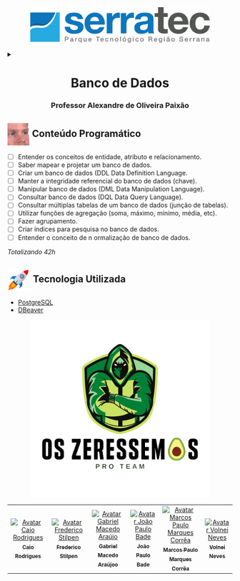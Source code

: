 <p align="center">
<img height="80px" src="assets/logoSerratec.png" alt="logo serratec">

</p>
<details>
  <summary></summary>
    <h3><p align="center">
    <img  height="70px" src="assets/data.png">Base</h3> 
  </p>
</details>

<h1 align="center">Banco de Dados</h1>
<!--<h2 align="center">Grupo 01 - Turma 04</h2>-->
<h3 align="center">Professor Alexandre de Oliveira Paixão</h3>

<!--
## <img  height="50px" align="center" src="https://user-images.githubusercontent.com/57602117/114129487-07b9b880-98d5-11eb-9ebb-10ccd48c2eeb.png"> Integrantes
- [Caio Rodrigues](https://github.com/raiocodrigues)
- [Frederico Stilpen](https://github.com/FredericoStilpen)
- [Gabriel Macedo Araújo](https://github.com/M4G1Ck)
- [João Paulo Bade](https://github.com/JpBade)
- [Marcos Paulo Marques Corrêa](https://github.com/marcosbarker)
- [Volnei Neves](https://github.com/Volneineves)
  -->

## <img  height="50px" align="center" src="assets/excuseme.gif"> Conteúdo Programático

- [ ] Entender os conceitos de entidade, atributo e relacionamento.
- [ ] Saber mapear e projetar um banco de dados.
- [ ] Criar um banco de dados (DDL Data Definition Language.
- [ ] Manter a integridade referencial do banco de dados (chave).
- [ ] Manipular banco de dados (DML Data Manipulation Language).
- [ ] Consultar banco de dados (DQL Data Query Language).
- [ ] Consultar múltiplas tabelas de um banco de dados (junção de tabelas).
- [ ] Utilizar funções de agregação (soma, máximo, mínimo, média, etc).
- [ ] Fazer agrupamento.
- [ ] Criar índices para pesquisa no banco de dados.
- [ ] Entender o conceito de n ormalização de banco de dados.

*Totalizando 42h*

## <img  height="50px" align="center" src="assets/stockrocketgif.gif"> Tecnologia Utilizada

- [PostgreSQL](https://www.postgresql.org/)
- [DBeaver](https://dbeaver.io/)
  
<!--
<h3><p align="center">
<img  height="70px" src="https://emojis.slackmojis.com/emojis/images/1571497805/6730/data.png?1571497805">Base</h3> 
</p>
-->

<!-- 
## <img  height="50px" align="center" src="assets/avocadoBunitu.png"> Contribuidores
-->

<p align="center">
  <img align="center" height="400px" src="assets/osZeressemosProTeam.png"> 
</p>

<table>
  <tr>
    <td align="center">
      <a href="https://github.com/raiocodrigues">
        <img src="https://avatars.githubusercontent.com/u/82115790?v=4" width="100px;" alt="Avatar Caio Rodrigues"/><br>
        <sub>
          <b>Caio Rodrigues</b>
        </sub>
      </a>
    </td>
    <td align="center">
      <a href="https://github.com/FredericoStilpen">
        <img src="https://avatars.githubusercontent.com/u/82114348?v=4" width="100px;" alt="Avatar Frederico Stilpen"/><br>
        <sub>
          <b>Frederico Stilpen</b>
        </sub>
      </a><br>
    </td>
    <td align="center">
      <a href="https://github.com/M4G1Ck">
        <img src="https://avatars.githubusercontent.com/u/79328112?v=4" width="100px;" alt="Avatar Gabriel Macedo Araújo"/><br>
        <sub>
          <b>Gabriel Macedo Araújoo</b>
        </sub>
      </a><br>
    </td>
    <td align="center">
      <a href="https://github.com/JpBade">
        <img src="https://avatars.githubusercontent.com/u/82114843?v=4" width="100px;" alt="Avatar João Paulo Bade"/><br>
        <sub>
          <b>João Paulo Bade</b>
        </sub>
      </a><br>
    </td>
    <td align="center">
      <a href="https://github.com/marcosbarker">
        <img src="https://avatars.githubusercontent.com/u/57602117?v=4" width="100px;" alt="Avatar Marcos Paulo Marques Corrêa"/><br>
        <sub>
          <b>Marcos Paulo Marques Corrêa</b>
        </sub>
      </a><br>
    </td>
    <td align="center">
      <a href="https://github.com/Volneineves">
        <img src="https://avatars.githubusercontent.com/u/82004090?v=4" width="100px;" alt="Avatar Volnei Neves"/><br>
        <sub>
          <b>Volnei Neves</b>
        </sub>
      </a><br>
    </td>
</table>

<!--
</p>
<details>
  <summary></summary>
    <p align="center">
    <img  height="400px" src="assets/osZeressemosProTeam.png"> 
  </p>
</details>
-->